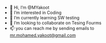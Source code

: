 - 👋 Hi, I’m @MYakoot
- 👀 I’m interested in Coding
- 🌱 I’m currently learning SW testing 
- 💞️ I’m looking to collaborate on Tesing Fourms 
- 📫 you can reach me by sending emails to mr.mohamed.yakoot@gmail.com

<!---
MYakoot/MYakoot is a ✨ special ✨ repository because its `README.md` (this file) appears on your GitHub profile.
You can click the Preview link to take a look at your changes.
--->
